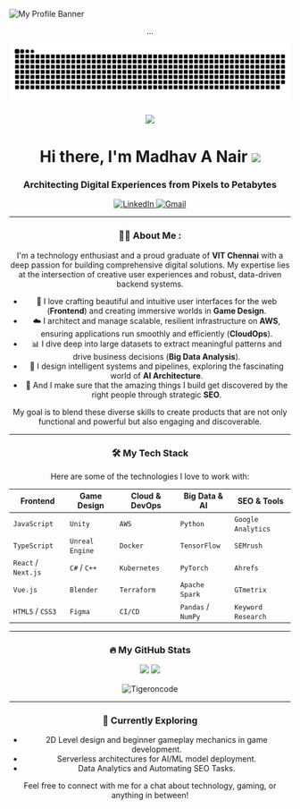 ![My Profile Banner](https://github.com/Tigeroncode/Tigeroncode/blob/main/github-header-banner%20(1).png)

<div id="header" align="center">
...
<div id="header" align="center">
  <div align = "center">
    
![snake gif](https://github.com/Tigeroncode/Tigeroncode/blob/output/github-snake-dark.svg)
  </div>
  <img src="https://media.giphy.com/media/M9gbBd9nbDrOTu1Mqx/giphy.gif" width="100"/>
  <h1>
    Hi there, I'm Madhav A Nair 
    <img src="https://media.giphy.com/media/hvRJCLFzcasrR4ia7z/giphy.gif" width="30px"/>
  </h1>
  <h3>
    Architecting Digital Experiences from Pixels to Petabytes
  </h3>
</div>

<div align="center">
  <a href="https://www.linkedin.com/in/madhav-a-nair-6a7684220/">
    <img src="https://img.shields.io/badge/LinkedIn-0077B5?style=for-the-badge&logo=linkedin&logoColor=white" alt="LinkedIn"/>
  </a>
  <a href="madhavanair18@gmail.com">
    <img src="https://img.shields.io/badge/Gmail-D14836?style=for-the-badge&logo=gmail&logoColor=white" alt="Gmail"/>
  </a>
</div>

---

### 👨‍💻 About Me :

I'm a technology enthusiast and a proud graduate of **VIT Chennai** with a deep passion for building comprehensive digital solutions. My expertise lies at the intersection of creative user experiences and robust, data-driven backend systems.

- 🎨 I love crafting beautiful and intuitive user interfaces for the web (**Frontend**) and creating immersive worlds in **Game Design**.
- ☁️ I architect and manage scalable, resilient infrastructure on **AWS**, ensuring applications run smoothly and efficiently (**CloudOps**).
- 📊 I dive deep into large datasets to extract meaningful patterns and drive business decisions (**Big Data Analysis**).
- 🧠 I design intelligent systems and pipelines, exploring the fascinating world of **AI Architecture**.
- 🚀 And I make sure that the amazing things I build get discovered by the right people through strategic **SEO**.

My goal is to blend these diverse skills to create products that are not only functional and powerful but also engaging and discoverable.

---

### 🛠️ My Tech Stack

Here are some of the technologies I love to work with:

| Frontend          | Game Design       | Cloud & DevOps      | Big Data & AI       | SEO & Tools         |
|-------------------|-------------------|---------------------|---------------------|---------------------|
| `JavaScript`      | `Unity`           | `AWS`               | `Python`            | `Google Analytics`  |
| `TypeScript`      | `Unreal Engine`   | `Docker`            | `TensorFlow`        | `SEMrush`           |
| `React` / `Next.js` | `C#` / `C++`      | `Kubernetes`        | `PyTorch`           | `Ahrefs`            |
| `Vue.js`          | `Blender`         | `Terraform`         | `Apache Spark`      | `GTmetrix`          |
| `HTML5` / `CSS3`  | `Figma`           | `CI/CD`             | `Pandas` / `NumPy`  | `Keyword Research`  |

---

### 🔥 My GitHub Stats

<p align="center">
  <img height="180em" src="https://github-readme-stats.vercel.app/api?username=Tigeroncode&show_icons=true&theme=tokyonight&include_all_commits=true&count_private=true"/>
  <img height="180em" src="https://github-readme-stats.vercel.app/api/top-langs/?username=Tigeroncode&layout=compact&langs_count=8&theme=tokyonight"/>
</p>
<p align="center">
  <img align="center" src="https://github-readme-streak-stats.herokuapp.com/?user=Tigeroncode&theme=tokyonight" alt="Tigeroncode" />
</p>

---

### 🌱 Currently Exploring

- 2D Level design and beginner gameplay mechanics in game development.
- Serverless architectures for AI/ML model deployment.
- Data Analytics and Automating SEO Tasks.

Feel free to connect with me for a chat about technology, gaming, or anything in between! 

